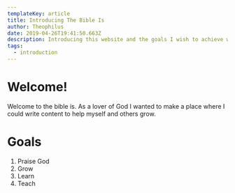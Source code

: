 ```yaml
---
templateKey: article
title: Introducing The Bible Is
author: Theophilus
date: 2019-04-26T19:41:50.663Z
description: Introducing this website and the goals I wish to achieve with it.
tags:
  - introduction
---
```


# Welcome!
Welcome to the bible is. As a lover of God I wanted to make a place where I could write content to help myself and others grow.

# Goals
1. Praise God
2. Grow
3. Learn
4. Teach
